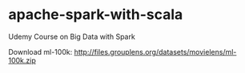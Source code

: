 # apache-spark-with-scala
Udemy Course on Big Data with Spark


Download ml-100k: http://files.grouplens.org/datasets/movielens/ml-100k.zip
